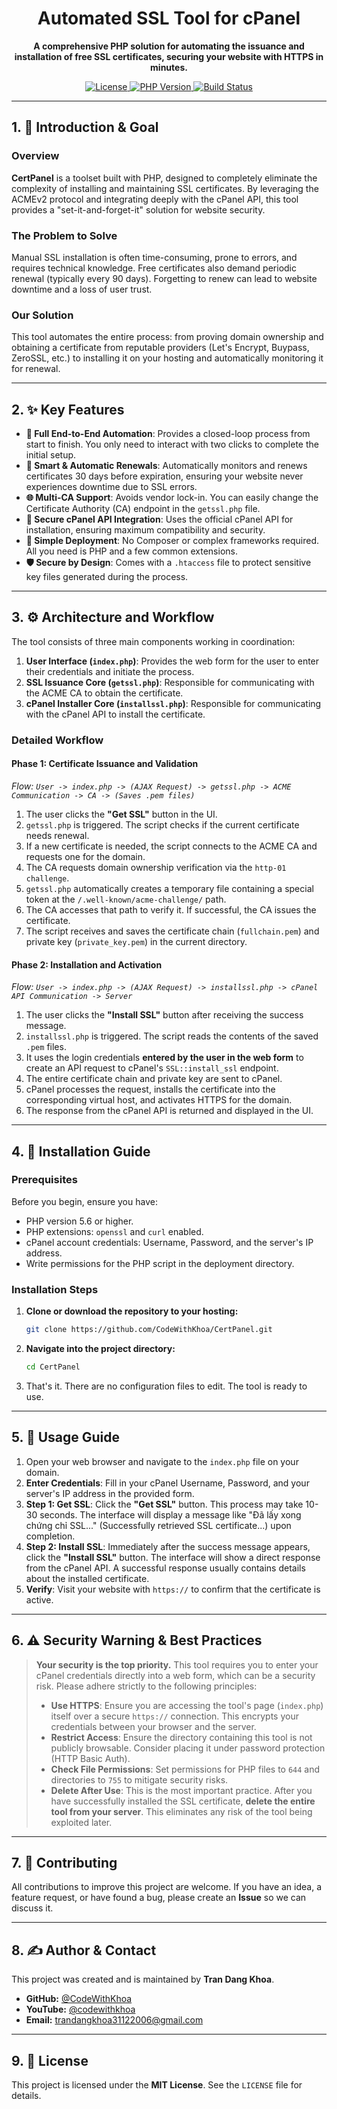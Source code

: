 <div align="center">

# Automated SSL Tool for cPanel

**A comprehensive PHP solution for automating the issuance and installation of free SSL certificates, securing your website with HTTPS in minutes.**

</div>

<p align="center">
  <a href="https://github.com/CodeWithKhoa/CertPanel/blob/main/LICENSE">
    <img src="https://img.shields.io/badge/License-MIT-green.svg" alt="License">
  </a>
  <a href="#">
    <img src="https://img.shields.io/badge/PHP-%3E%3D5.6-blue.svg" alt="PHP Version">
  </a>
  <a href="https://github.com/CodeWithKhoa/CertPanel/actions">
    <img src="https://img.shields.io/github/actions/workflow/status/CodeWithKhoa/CertPanel/main.yml?branch=main" alt="Build Status">
  </a>
</p>

---

## 1. 🎯 Introduction & Goal

### Overview
**CertPanel** is a toolset built with PHP, designed to completely eliminate the complexity of installing and maintaining SSL certificates. By leveraging the ACMEv2 protocol and integrating deeply with the cPanel API, this tool provides a "set-it-and-forget-it" solution for website security.

### The Problem to Solve
Manual SSL installation is often time-consuming, prone to errors, and requires technical knowledge. Free certificates also demand periodic renewal (typically every 90 days). Forgetting to renew can lead to website downtime and a loss of user trust.

### Our Solution
This tool automates the entire process: from proving domain ownership and obtaining a certificate from reputable providers (Let's Encrypt, Buypass, ZeroSSL, etc.) to installing it on your hosting and automatically monitoring it for renewal.

---

## 2. ✨ Key Features

-   **🚀 Full End-to-End Automation**: Provides a closed-loop process from start to finish. You only need to interact with two clicks to complete the initial setup.
-   **🧠 Smart & Automatic Renewals**: Automatically monitors and renews certificates 30 days before expiration, ensuring your website never experiences downtime due to SSL errors.
-   **🌐 Multi-CA Support**: Avoids vendor lock-in. You can easily change the Certificate Authority (CA) endpoint in the `getssl.php` file.
-   **🔗 Secure cPanel API Integration**: Uses the official cPanel API for installation, ensuring maximum compatibility and security.
-   **🔌 Simple Deployment**: No Composer or complex frameworks required. All you need is PHP and a few common extensions.
-   **🛡️ Secure by Design**: Comes with a `.htaccess` file to protect sensitive key files generated during the process.

---

## 3. ⚙️ Architecture and Workflow

The tool consists of three main components working in coordination:

1.  **User Interface (`index.php`)**: Provides the web form for the user to enter their credentials and initiate the process.
2.  **SSL Issuance Core (`getssl.php`)**: Responsible for communicating with the ACME CA to obtain the certificate.
3.  **cPanel Installer Core (`installssl.php`)**: Responsible for communicating with the cPanel API to install the certificate.

### Detailed Workflow

#### Phase 1: Certificate Issuance and Validation
*Flow: `User -> index.php -> (AJAX Request) -> getssl.php -> ACME Communication -> CA -> (Saves .pem files)`*

1.  The user clicks the **"Get SSL"** button in the UI.
2.  `getssl.php` is triggered. The script checks if the current certificate needs renewal.
3.  If a new certificate is needed, the script connects to the ACME CA and requests one for the domain.
4.  The CA requests domain ownership verification via the `http-01 challenge`.
5.  `getssl.php` automatically creates a temporary file containing a special token at the `/.well-known/acme-challenge/` path.
6.  The CA accesses that path to verify it. If successful, the CA issues the certificate.
7.  The script receives and saves the certificate chain (`fullchain.pem`) and private key (`private_key.pem`) in the current directory.

#### Phase 2: Installation and Activation
*Flow: `User -> index.php -> (AJAX Request) -> installssl.php -> cPanel API Communication -> Server`*

1.  The user clicks the **"Install SSL"** button after receiving the success message.
2.  `installssl.php` is triggered. The script reads the contents of the saved `.pem` files.
3.  It uses the login credentials **entered by the user in the web form** to create an API request to cPanel's `SSL::install_ssl` endpoint.
4.  The entire certificate chain and private key are sent to cPanel.
5.  cPanel processes the request, installs the certificate into the corresponding virtual host, and activates HTTPS for the domain.
6.  The response from the cPanel API is returned and displayed in the UI.

---

## 4. 🚀 Installation Guide

### Prerequisites
Before you begin, ensure you have:
-   PHP version 5.6 or higher.
-   PHP extensions: `openssl` and `curl` enabled.
-   cPanel account credentials: Username, Password, and the server's IP address.
-   Write permissions for the PHP script in the deployment directory.

### Installation Steps
1.  **Clone or download the repository to your hosting:**
    ```bash
    git clone https://github.com/CodeWithKhoa/CertPanel.git
    ```

2.  **Navigate into the project directory:**
    ```bash
    cd CertPanel
    ```
3.  That's it. There are no configuration files to edit. The tool is ready to use.

---

## 5. 📖 Usage Guide

1.  Open your web browser and navigate to the `index.php` file on your domain.
2.  **Enter Credentials**: Fill in your cPanel Username, Password, and your server's IP address in the provided form.
3.  **Step 1: Get SSL**: Click the **"Get SSL"** button. This process may take 10-30 seconds. The interface will display a message like "Đã lấy xong chứng chỉ SSL..." (Successfully retrieved SSL certificate...) upon completion.
4.  **Step 2: Install SSL**: Immediately after the success message appears, click the **"Install SSL"** button. The interface will show a direct response from the cPanel API. A successful response usually contains details about the installed certificate.
5.  **Verify**: Visit your website with `https://` to confirm that the certificate is active.

---

## 6. ⚠️ Security Warning & Best Practices

> **Your security is the top priority.** This tool requires you to enter your cPanel credentials directly into a web form, which can be a security risk. Please adhere strictly to the following principles:
> -   **Use HTTPS**: Ensure you are accessing the tool's page (`index.php`) itself over a secure `https://` connection. This encrypts your credentials between your browser and the server.
> -   **Restrict Access**: Ensure the directory containing this tool is not publicly browsable. Consider placing it under password protection (HTTP Basic Auth).
> -   **Check File Permissions**: Set permissions for PHP files to `644` and directories to `755` to mitigate security risks.
> -   **Delete After Use**: This is the most important practice. After you have successfully installed the SSL certificate, **delete the entire tool from your server**. This eliminates any risk of the tool being exploited later.

---

## 7. 🤝 Contributing

All contributions to improve this project are welcome. If you have an idea, a feature request, or have found a bug, please create an **Issue** so we can discuss it.

---

## 8. ✍️ Author & Contact

This project was created and is maintained by **Tran Dang Khoa**.

-   **GitHub:** [@CodeWithKhoa](https://github.com/codewithkhoa)
-   **YouTube:** [@codewithkhoa](https://youtube.com/@codewithkhoa)
-   **Email:** [trandangkhoa31122006@gmail.com](mailto:trandangkhoa31122006@gmail.com)

---

## 9. 📜 License

This project is licensed under the **MIT License**. See the `LICENSE` file for details.
